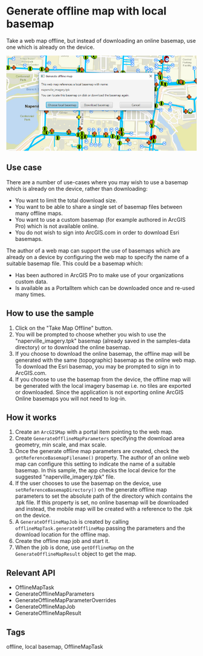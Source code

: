 # Generate offline map with local basemap

Take a web map offline, but instead of downloading an online basemap, use one which is already on the device.

![](GenerateOfflineMapWithLocalBasemap.png)

## Use case

There are a number of use-cases where you may wish to use a basemap which is already on the device, rather than downloading:

* You want to limit the total download size.
* You want to be able to share a single set of basemap files between many offline maps.
* You want to use a custom basemap (for example authored in ArcGIS Pro) which is not available online.
* You do not wish to sign into ArcGIS.com in order to download Esri basemaps.

The author of a web map can support the use of basemaps which are already on a device by configuring the web map to specify the name of a suitable basemap file. This could be a basemap which:

* Has been authored in ArcGIS Pro to make use of your organizations custom data.
* Is available as a PortalItem which can be downloaded once and re-used many times.

## How to use the sample

1. Click on the "Take Map Offline" button.
2. You will be prompted to choose whether you wish to use the "naperville_imagery.tpk" basemap (already saved in the samples-data directory) or to download the online basemap.
3. If you choose to download the online basemap, the offline map will be generated with the same (topographic) basemap as the online web map. To download the Esri basemap, you may be prompted to sign in to ArcGIS.com.
4. If you choose to use the basemap from the device, the offline map will be generated with the local imagery basemap i.e. no tiles are exported or downloaded. Since the application is not exporting online ArcGIS Online basemaps you will not need to log-in.

## How it works

1. Create an `ArcGISMap` with a portal item pointing to the web map.
2. Create `GenerateOfflineMapParameters` specifying the download area geometry, min scale, and max scale.
3. Once the generate offline map parameters are created, check the `getReferenceBasemapFilename()` property. The author of an online web map can configure this setting to indicate the name of a suitable basemap. In this sample, the app checks the local device for the suggested "naperville_imagery.tpk" file.
4. If the user chooses to use the basemap on the device, use `setReferenceBasemapDirectory()` on the generate offline map parameters to set the absolute path of the directory which contains the .tpk file. If this property is set, no online basemap will be downloaded and instead, the mobile map will be created with a reference to the .tpk on the device.
5. A `GenerateOfflineMapJob` is created by calling `offlineMapTask.generateOfflineMap` passing the parameters and the download location for the offline map.
6. Create the offline map job and start it.
7. When the job is done, use `getOfflineMap` on the `GenerateOfflineMapResult` object to get the map.

## Relevant API

* OfflineMapTask
* GenerateOfflineMapParameters
* GenerateOfflineMapParameterOverrides
* GenerateOfflineMapJob
* GenerateOfflineMapResult

## Tags

offline, local basemap, OfflineMapTask
